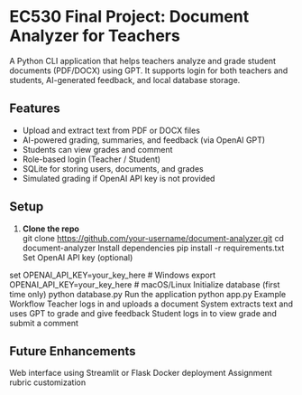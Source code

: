 # EC530 Final Project: Document Analyzer for Teachers

A Python CLI application that helps teachers analyze and grade student documents (PDF/DOCX) using GPT. It supports login for both teachers and students, AI-generated feedback, and local database storage.

## Features
- Upload and extract text from PDF or DOCX files
- AI-powered grading, summaries, and feedback (via OpenAI GPT)
- Students can view grades and comment
- Role-based login (Teacher / Student)
- SQLite for storing users, documents, and grades
- Simulated grading if OpenAI API key is not provided

## Setup

1. **Clone the repo**  
   git clone https://github.com/your-username/document-analyzer.git
   cd document-analyzer
Install dependencies
pip install -r requirements.txt
Set OpenAI API key (optional)

set OPENAI_API_KEY=your_key_here  # Windows
export OPENAI_API_KEY=your_key_here  # macOS/Linux
Initialize database (first time only)
python database.py
Run the application
python app.py
Example Workflow
Teacher logs in and uploads a document
System extracts text and uses GPT to grade and give feedback
Student logs in to view grade and submit a comment

## Future Enhancements
Web interface using Streamlit or Flask
Docker deployment
Assignment rubric customization
